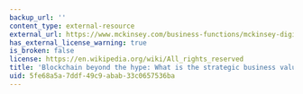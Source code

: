 ```yaml
---
backup_url: ''
content_type: external-resource
external_url: https://www.mckinsey.com/business-functions/mckinsey-digital/our-insights/blockchain-beyond-the-hype-what-is-the-strategic-business-value?cid=other-eml-nsl-mip-mck-oth-1807&hlkid=8ca56a40fe474c7497e74038a1f43fe7&hctky=10252093&hdpid=bb9f89f0-458b-4b4e-a1ee-ad99e602294e
has_external_license_warning: true
is_broken: false
license: https://en.wikipedia.org/wiki/All_rights_reserved
title: 'Blockchain beyond the hype: What is the strategic business value?'
uid: 5fe68a5a-7ddf-49c9-abab-33c0657536ba
---
```

